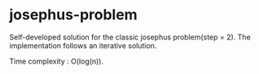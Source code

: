 # josephus-problem

Self-developed solution for the classic josephus problem(step = 2).
The implementation follows an iterative solution.

Time complexity : O(log(n)).
